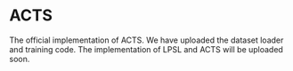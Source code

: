 # ACTS
The official implementation of ACTS.
We have uploaded the dataset loader and training code.
The implementation of LPSL and ACTS will be uploaded soon.
